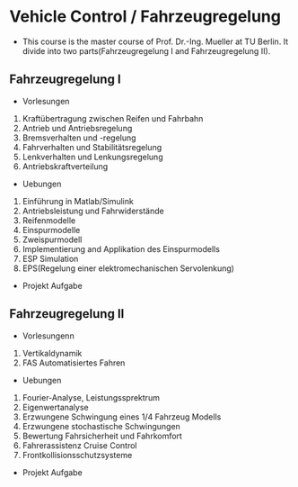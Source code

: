 <!--
 * @Author: Jingsheng Lyu
 * @Date: 2021-03-11 21:34:37
 * @LastEditors: Jingsheng Lyu
 * @LastEditTime: 2021-03-11 21:34:49
 * @FilePath: /undefined/home/jingsheng/Vehicle_Control/Fahrzeugregelung/README.md
 * @Github: https://github.com/jingshenglyu
 * @Web: https://jingshenglyu.github.io/
 * @E-Mail: jingshenglyu@gmail.com
-->
# Vehicle Control / Fahrzeugregelung

* This course is the master course of Prof. Dr.-Ing. Mueller at TU Berlin. It divide into two parts(Fahrzeugregelung I and Fahrzeugregelung II).

## Fahrzeugregelung I

* Vorlesungen
1. Kraftübertragung zwischen Reifen und Fahrbahn
2. Antrieb und Antriebsregelung
3. Bremsverhalten und -regelung
4. Fahrverhalten und Stabilitätsregelung
5. Lenkverhalten und Lenkungsregelung
6. Antriebskraftverteilung

* Uebungen
1. Einführung in Matlab/Simulink
2. Antriebsleistung und Fahrwiderstände
3. Reifenmodelle
4. Einspurmodelle
5. Zweispurmodell
6. Implementierung and Applikation des Einspurmodells
7. ESP Simulation
8. EPS(Regelung einer elektromechanischen Servolenkung)

* Projekt Aufgabe
  
## Fahrzeugregelung II 

* Vorlesungenn 
1. Vertikaldynamik
2. FAS Automatisiertes Fahren

* Uebungen
1. Fourier-Analyse, Leistungssprektrum
2. Eigenwertanalyse
3. Erzwungene Schwingung eines 1/4 Fahrzeug Modells
4. Erzwungene stochastische Schwingungen
5. Bewertung Fahrsicherheit und Fahrkomfort
6. Fahrerassistenz Cruise Control
7. Frontkollisionsschutzsysteme

* Projekt Aufgabe